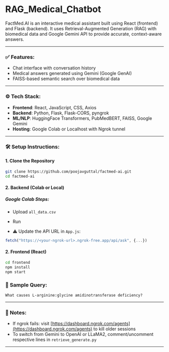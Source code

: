 # RAG_Medical_Chatbot

FactMed.AI is an interactive medical assistant built using React (frontend) and Flask (backend).
It uses Retrieval-Augmented Generation (RAG) with biomedical data and Google Gemini API to provide accurate, context-aware answers.

---
### ✅ Features:

* Chat interface with conversation history
* Medical answers generated using Gemini (Google GenAI)
* FAISS-based semantic search over biomedical data

---

### ⚙️ Tech Stack:

* **Frontend**: React, JavaScript, CSS, Axios
* **Backend**: Python, Flask, Flask-CORS, pyngrok
* **ML/NLP**: HuggingFace Transformers, PubMedBERT, FAISS, Google Gemini
* **Hosting**: Google Colab or Localhost with Ngrok tunnel

---

### 🛠️ Setup Instructions:

#### 1. Clone the Repository

```bash
git clone https://github.com/poojavguttal/factmed-ai.git
cd factmed-ai
```


#### 2. Backend (Colab or Local)

##### Google Colab Steps:

* Upload `all_data.csv`
* Run

* ⚠️ Update the API URL in `App.js`:

```js
fetch("https://<your-ngrok-url>.ngrok-free.app/api/ask", {...})
```

#### 2. Frontend (React)

```bash
cd frontend
npm install
npm start
```

### 🧪 Sample Query:

```
What causes L-arginine:glycine amidinotransferase deficiency?
```


---

### 📝 Notes:

* If ngrok fails: visit [https://dashboard.ngrok.com/agents](https://dashboard.ngrok.com/agents) to kill older sessions
* To switch from Gemini to OpenAI or LLaMA2, comment/uncomment respective lines in `retrieve_generate.py`

---










